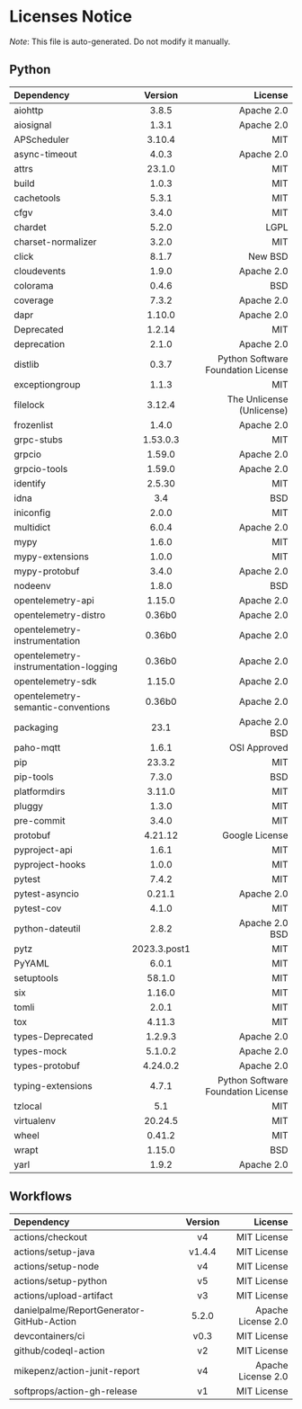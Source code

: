 # Licenses Notice
*Note*: This file is auto-generated. Do not modify it manually.
## Python
| Dependency | Version | License |
|:-----------|:-------:|--------:|
|aiohttp|3.8.5|Apache 2.0|
|aiosignal|1.3.1|Apache 2.0|
|APScheduler|3.10.4|MIT|
|async-timeout|4.0.3|Apache 2.0|
|attrs|23.1.0|MIT|
|build|1.0.3|MIT|
|cachetools|5.3.1|MIT|
|cfgv|3.4.0|MIT|
|chardet|5.2.0|LGPL|
|charset-normalizer|3.2.0|MIT|
|click|8.1.7|New BSD|
|cloudevents|1.9.0|Apache 2.0|
|colorama|0.4.6|BSD|
|coverage|7.3.2|Apache 2.0|
|dapr|1.10.0|Apache 2.0|
|Deprecated|1.2.14|MIT|
|deprecation|2.1.0|Apache 2.0|
|distlib|0.3.7|Python Software Foundation License|
|exceptiongroup|1.1.3|MIT|
|filelock|3.12.4|The Unlicense (Unlicense)|
|frozenlist|1.4.0|Apache 2.0|
|grpc-stubs|1.53.0.3|MIT|
|grpcio|1.59.0|Apache 2.0|
|grpcio-tools|1.59.0|Apache 2.0|
|identify|2.5.30|MIT|
|idna|3.4|BSD|
|iniconfig|2.0.0|MIT|
|multidict|6.0.4|Apache 2.0|
|mypy|1.6.0|MIT|
|mypy-extensions|1.0.0|MIT|
|mypy-protobuf|3.4.0|Apache 2.0|
|nodeenv|1.8.0|BSD|
|opentelemetry-api|1.15.0|Apache 2.0|
|opentelemetry-distro|0.36b0|Apache 2.0|
|opentelemetry-instrumentation|0.36b0|Apache 2.0|
|opentelemetry-instrumentation-logging|0.36b0|Apache 2.0|
|opentelemetry-sdk|1.15.0|Apache 2.0|
|opentelemetry-semantic-conventions|0.36b0|Apache 2.0|
|packaging|23.1|Apache 2.0<br/>BSD|
|paho-mqtt|1.6.1|OSI Approved|
|pip|23.3.2|MIT|
|pip-tools|7.3.0|BSD|
|platformdirs|3.11.0|MIT|
|pluggy|1.3.0|MIT|
|pre-commit|3.4.0|MIT|
|protobuf|4.21.12|Google License|
|pyproject-api|1.6.1|MIT|
|pyproject-hooks|1.0.0|MIT|
|pytest|7.4.2|MIT|
|pytest-asyncio|0.21.1|Apache 2.0|
|pytest-cov|4.1.0|MIT|
|python-dateutil|2.8.2|Apache 2.0<br/>BSD|
|pytz|2023.3.post1|MIT|
|PyYAML|6.0.1|MIT|
|setuptools|58.1.0|MIT|
|six|1.16.0|MIT|
|tomli|2.0.1|MIT|
|tox|4.11.3|MIT|
|types-Deprecated|1.2.9.3|Apache 2.0|
|types-mock|5.1.0.2|Apache 2.0|
|types-protobuf|4.24.0.2|Apache 2.0|
|typing-extensions|4.7.1|Python Software Foundation License|
|tzlocal|5.1|MIT|
|virtualenv|20.24.5|MIT|
|wheel|0.41.2|MIT|
|wrapt|1.15.0|BSD|
|yarl|1.9.2|Apache 2.0|
## Workflows
| Dependency | Version | License |
|:-----------|:-------:|--------:|
|actions/checkout|v4|MIT License|
|actions/setup-java|v1.4.4|MIT License|
|actions/setup-node|v4|MIT License|
|actions/setup-python|v5|MIT License|
|actions/upload-artifact|v3|MIT License|
|danielpalme/ReportGenerator-GitHub-Action|5.2.0|Apache License 2.0|
|devcontainers/ci|v0.3|MIT License|
|github/codeql-action|v2|MIT License|
|mikepenz/action-junit-report|v4|Apache License 2.0|
|softprops/action-gh-release|v1|MIT License|
